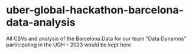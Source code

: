 # uber-global-hackathon-barcelona-data-analysis
All CSVs and analysis of the Barcelona Data for our team "Data Dynamos" participating in the UGH - 2023 would be kept here
